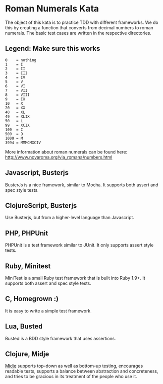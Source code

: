 # Roman Numerals Kata

The object of this kata is to practice TDD with different frameworks.
We do this by creating a function that converts from decimal numbers to
roman numerals. The basic test cases are written in the respective
directories.

## Legend: Make sure this works

    0    = nothing
    1    = I
    2    = II
    3    = III
    4    = IV
    5    = V
    6    = VI
    7    = VII
    8    = VIII
    9    = IX
    10   = X
    20   = XX
    40   = XL
    49   = XLIX
    50   = L
    99   = XCIX
    100  = C
    500  = D
    1000 = M
    3994 = MMMCMXCIV

More information about roman numerals can be found here:
http://www.novaroma.org/via_romana/numbers.html



## Javascript, Busterjs

BusterJs is a nice framework, similar to Mocha. It supports both assert and
spec style tests.


## ClojureScript, Busterjs

Use Busterjs, but from a higher-level language than Javascript.


## PHP, PHPUnit

PHPUnit is a test framework similar to JUnit. It only supports assert style
tests.


## Ruby, Minitest

MiniTest is a small Ruby test framework that is built into Ruby 1.9+.
It supports both assert and spec style tests.

## C, Homegrown :)

It is easy to write a simple test framework.

## Lua, Busted

Busted is a BDD style framework that uses assertions.

## Clojure, Midje

[Midje](https://github.com/marick/Midje) supports top-down as well as
bottom-up testing, encourages readable tests, supports a balance between
abstraction and concreteness, and tries to be gracious in its treatment
of the people who use it.
